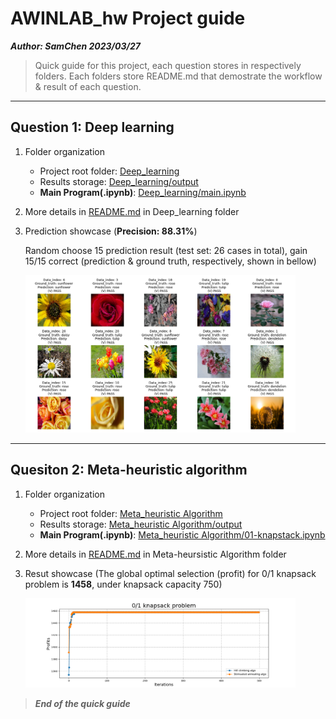 # AWINLAB_hw Project guide

***Author: SamChen 2023/03/27***

> Quick guide for this project, each question stores in respectively folders. Each folders store README.md that demostrate the workflow & result of each question.

----

## Question 1: Deep learning

1. Folder organization

    - Project root folder: [Deep_learning](./Deep_learning/)
    <!-- - Dataset: [Deep_learning/datasets](./Deep_learning/datasets/)
    - Train-test split: [Deep_learning/split_datasets](./Deep_learning/split_datasets/) -->
    - Results storage: [Deep_learning/output](./Deep_learning/output/)
    - **Main Program(.ipynb)**: [Deep_learning/main.ipynb](./Deep_learning/main.ipynb)

2. More details in [README.md](./Deep_learning/README.md) in Deep_learning folder

3. Prediction showcase (**Precision: 88.31%**)

    Random choose 15 prediction result (test set: 26 cases in total), gain 15/15 correct (prediction & ground truth, respectively, shown in bellow)

    <img src='./Deep_learning/output/cnn_pred_result.png' width='90%'> 

----

## Quesiton 2: Meta-heuristic algorithm

1. Folder organization

    - Project root folder: [Meta_heuristic Algorithm](./Meta_heuristic%20Algorithm/)
    - Results storage: [Meta_heuristic Algorithm/output](./Meta_heuristic%20Algorithm/output/)
    - **Main Program(.ipynb)**: [Meta_heuristic Algorithm/01-knapstack.ipynb](./Meta_heuristic%20Algorithm/01-knapstack.ipynb)

2. More details in [README.md](./Meta_heuristic%20Algorithm/README.md) in Meta-heursistic Algorithm folder

3. Resut showcase (The global optimal selection (profit) for 0/1 knapsack problem is **1458**, under knapsack capacity 750)

    <img src='./Meta_heuristic Algorithm/output/01_knapsack_combine.png' width='90%'> 

> ***End of the quick guide***